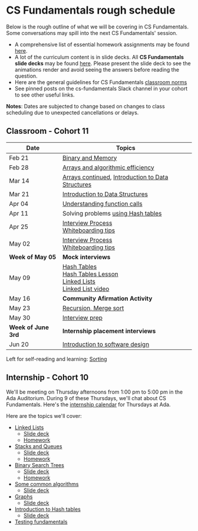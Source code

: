 # CS Fundamentals rough schedule
Below is the rough outline of what we will be covering in CS Fundamentals. Some conversations may spill into the next CS Fundamentals' session.
- A comprehensive list of essential homework assignments may be found [here](https://github.com/Ada-Developers-Academy/textbook-curriculum/blob/master/04-cs-fundamentals/homeworks.md).
- A lot of the curriculum content is in slide decks. All <b>CS Fundamentals slide decks</b> may be found [here](https://drive.google.com/folderview?id=0B__DV26QHsH4RXM5ZXlneHlCWnc). Please present the slide deck to see the animations render and avoid seeing the answers before reading the question.
- Here are the general guidelines for CS Fundamentals [classroom norms](https://docs.google.com/document/d/1R2_L8pl0CjLGATvJLdDbw-6RE7cC_NB4Ak_GrvpVc2o/edit?usp=sharing
)
- See pinned posts on the cs-fundamentals Slack channel in your cohort to see other useful links.

<b>Notes</b>: Dates are subjected to change based on changes to class scheduling due to unexpected cancellations or delays.

## Classroom - Cohort 11
Date    | Topics
--------|----------------
Feb 21  | [Binary and Memory](https://github.com/Ada-Developers-Academy/textbook-curriculum/blob/master/04-cs-fundamentals/classroom/Binary.md)
Feb 28  | [Arrays and algorithmic efficiency](https://github.com/Ada-Developers-Academy/textbook-curriculum/blob/master/04-cs-fundamentals/classroom/Arrays.md)
Mar 14  | [Arrays continued](https://github.com/Ada-Developers-Academy/textbook-curriculum/blob/master/04-cs-fundamentals/classroom/Arrays.md), [Introduction to Data Structures](https://github.com/Ada-Developers-Academy/textbook-curriculum/blob/master/04-cs-fundamentals/classroom/Introduction%20to%20Data%20Structures.md)
Mar 21  | [Introduction to Data Structures](https://github.com/Ada-Developers-Academy/textbook-curriculum/blob/master/04-cs-fundamentals/classroom/Introduction%20to%20Data%20Structures.md)
Apr 04  | [Understanding function calls](https://github.com/Ada-Developers-Academy/textbook-curriculum/blob/master/04-cs-fundamentals/classroom/Understanding%20function%20calls.md)
Apr 11  |  Solving problems [using Hash tables](https://github.com/Ada-Developers-Academy/textbook-curriculum/blob/master/04-cs-fundamentals/classroom/Using%20Hash%20Tables.md)
Apr 25  | [Interview Process](classroom/Interview-prorocess.md) <br />[Whiteboarding tips](https://github.com/Ada-Developers-Academy/textbook-curriculum/blob/master/04-cs-fundamentals/classroom/Whiteboarding-Tips.md)
May 02  | [Interview Process](classroom/Interview-prorocess.md) <br />[Whiteboarding tips](https://github.com/Ada-Developers-Academy/textbook-curriculum/blob/master/04-cs-fundamentals/classroom/Whiteboarding-Tips.md)
**Week of May 05** | **Mock interviews**
May 09  | [Hash Tables](https://adaacademy.hosted.panopto.com/Panopto/Pages/Viewer.aspx?id=731632dc-fe3b-4cc3-9f0b-aa4500686a3e)<br>[Hash Tables Lesson](https://github.com/Ada-Developers-Academy/textbook-curriculum/blob/master/04-cs-fundamentals/classroom/hash-tables.md)<br>[Linked Lists](https://github.com/Ada-Developers-Academy/textbook-curriculum/blob/master/04-cs-fundamentals/classroom/Introduction%20to%20Linked%20Lists.md) <br>[Linked List video](https://adaacademy.hosted.panopto.com/Panopto/Pages/Viewer.aspx?id=bf9edf20-8a83-409f-af82-aa46000f81ee)
May 16 |  **Community Afirmation Activity**
May 23 | [Recursion, Merge sort](https://github.com/Ada-Developers-Academy/textbook-curriculum/blob/master/04-cs-fundamentals/classroom/Introduction%20to%20Recursion.md)
May 30  | [Interview prep](https://github.com/Ada-Developers-Academy/textbook-curriculum/blob/master/04-cs-fundamentals/classroom/Whiteboarding-Tips.md)
**Week of June 3rd** | **Internship placement interviews**
Jun 20 | [Introduction to software design](https://github.com/Ada-Developers-Academy/textbook-curriculum/blob/master/04-cs-fundamentals/classroom/Software%20Design.md)

Left for self-reading and learning: [Sorting](https://github.com/Ada-Developers-Academy/textbook-curriculum/blob/master/04-cs-fundamentals/classroom/Sorting.md)

## Internship - Cohort 10
We'll be meeting on Thursday afternoons from 1:00 pm to 5:00 pm in the Ada Auditorium. During 9 of these Thursdays, we'll chat about CS Fundamentals. Here's the  [internship calendar](https://github.com/Ada-Developers-Academy/daily-curriculum/blob/master/cohort_schedules/C10_internship.md) for Thursdays at Ada.

Here are the topics we'll cover:
- [Linked Lists](https://github.com/Ada-Developers-Academy/textbook-curriculum/blob/master/04-cs-fundamentals/internship/Linked%20Lists.md) 
  - [Slide deck](https://drive.google.com/open?id=0B__DV26QHsH4bFczWXBXdGtHYkE) 
  - [Homework](https://github.com/Ada-Developers-Academy/textbook-curriculum/blob/master/04-cs-fundamentals/homeworks.md#linked-lists)
- [Stacks and Queues](https://github.com/Ada-Developers-Academy/textbook-curriculum/blob/master/04-cs-fundamentals/internship/stacks_and_queues/readme.md)
  - [Slide deck](https://drive.google.com/open?id=0B__DV26QHsH4c1NTSmNaT1JoR28)
  - [Homework](https://github.com/Ada-Developers-Academy/textbook-curriculum/blob/master/04-cs-fundamentals/homeworks.md#stacks-and-queues)
- [Binary Search Trees](https://github.com/Ada-Developers-Academy/textbook-curriculum/blob/master/04-cs-fundamentals/internship/Binary%20Search%20Trees.md)
  - [Slide deck](https://drive.google.com/open?id=0B__DV26QHsH4SXFxN2JpS3RGRkE)
  - [Homework](https://github.com/Ada-Developers-Academy/textbook-curriculum/blob/master/04-cs-fundamentals/homeworks.md#binary-search-trees)
- [Some common algorithms](https://github.com/Ada-Developers-Academy/textbook-curriculum/blob/master/04-cs-fundamentals/internship/Introduction%20to%20Algorithms.md)
  - [Slide deck](https://drive.google.com/open?id=0B__DV26QHsH4LXVGZV84eEJjTDQ)
- [Graphs](https://github.com/Ada-Developers-Academy/textbook-curriculum/blob/master/04-cs-fundamentals/internship/Introduction%20to%20Algorithms.md)
  - [Slide deck](https://drive.google.com/open?id=1RXNXuQjH8I76OcJaua5TTUMlbJ9l5kcX)
- [Introduction to Hash tables](https://github.com/Ada-Developers-Academy/textbook-curriculum/blob/master/04-cs-fundamentals/internship/Hash%20Tables.md)
  - [Slide deck](https://drive.google.com/open?id=0B__DV26QHsH4UkpqNVdoQkpudE0)
- [Testing fundamentals](https://github.com/Ada-Developers-Academy/textbook-curriculum/blob/master/04-cs-fundamentals/internship/Testing%20Fundamentals.md)
